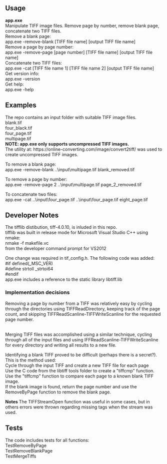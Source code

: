 
<h2>Usage</h2>
<b>app.exe</b> <br>
Manipulate TIFF image files. Remove page by number, remove blank page, concatenate two TIFF files.<br>       
Remove a blank page:  <br>
  app.exe  -remove-blank  [TIFF file name] [output TIFF file name]  <br>
Remove a page by page number:  <br>
    app.exe  -remove-page [page number] [TIFF file name]  [output TIFF file name]  <br>
Concatenate two TIFF files:  <br>
    app.exe  -cat  [TIFF file name 1] [TIFF file name 2] [output TIFF file name]  <br>
Get version info:  <br>
	 app.exe -version  <br>
Get help:  <br>
    app.exe -help  <br>

<h2>Examples</h2> 
The repo contains an input folder with suitable TIFF image files. <br>
blank.tif <br>
four_black.tif <br>
four_page.tif <br>
multipage.tif <br>
<b> NOTE: app.exe only supports uncompressed TIFF images. </b><br>
The utility at: https://online-converting.com/image/convert2tiff/
was used to create uncompressed TIFF images.

To remove a blank page: <br>
app.exe -remove-blank ..\input\multipage.tif blank_removed.tif <br>

To remove a page by number: <br>
app.exe -remove-page  2 ..\input\multipage.tif page_2_removed.tif <br>

To concatenate two files: <br>
app.exe -cat ..\input\four_page.tif ..\input\four_page.tif eight_page.tif <br>

<h2>Developer Notes</h2>
The tifflib distibution, tiff-4.0.10, is inluded in this repo. <br>
tifflib was built in release mode for Microsoft Visual Studio C++ using nmake: <br>
   nmake -f makefile.vc <br>
from the developer command prompt for VS2012 <br>

One change was required in tif_config.h. The following code was added: <br>
#if defined(_MSC_VER) <br>
#define strtoll _strtoi64 <br>
#endif <br>
app.exe includes a reference to the static library libtiff.lib <br>

<h3> Implementation decisions</h3>
Removing a page by number from a TIFF was relatively easy by cycling through the directories using TIFFReadDirectory, keeping track of the page count, and skipping TIFFReadScanline-TIFFWriteScanline for the requested page number. <br><br>

Merging TIFF files was accomplished using a similar technique, cycling through all of the input files and using IFFReadScanline-TIFFWriteScanline for every directory and writing all results to a new file. <br>

Identifying a blank TIFF proved to be difficult (perhaps there is a secret?). This is the method used: <br>
Cycle through the input TIFF and create a new TIFF file for each page <br>
Use the C code from the libtiff tools folder to create a "tiffcmp" function. Use the "tiffcmp" function to compare each page to a known blank TIFF image. <br>
If the blank image is found, return the page number and use the RemoveByPage function to remove the blank page. <br>

<b> Notes </b>
The TIFFStreamOpen function was useful in some cases, but in others errors were thrown regarding missing tags when the stream was used. <br>

<h2> Tests </h2>
The code includes tests for all functions: <br>
	TestRemoveByPage <br>
	TestRemoveBlankPage <br>
	TestMergeTiffs <br>







